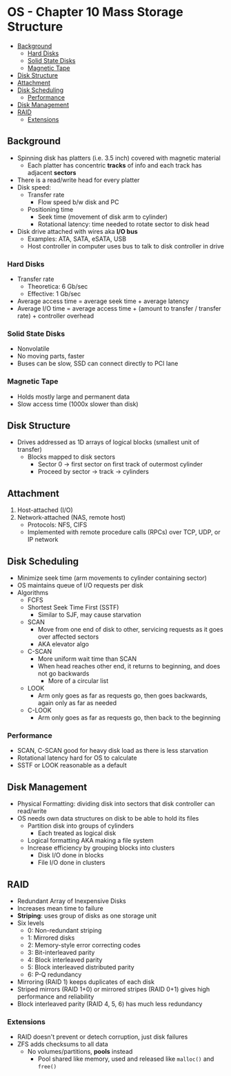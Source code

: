 # OS - Chapter 10 Mass Storage Structure


<!-- vim-markdown-toc GFM -->
* [Background](#background)
	* [Hard Disks](#hard-disks)
	* [Solid State Disks](#solid-state-disks)
	* [Magnetic Tape](#magnetic-tape)
* [Disk Structure](#disk-structure)
* [Attachment](#attachment)
* [Disk Scheduling](#disk-scheduling)
	* [Performance](#performance)
* [Disk Management](#disk-management)
* [RAID](#raid)
	* [Extensions](#extensions)

<!-- vim-markdown-toc -->

## Background

- Spinning disk has platters (i.e. 3.5 inch) covered with magnetic material
	- Each platter has concentric **tracks** of info and each track has adjacent **sectors**
- There is a read/write head for every platter
- Disk speed: 
	- Transfer rate
		- Flow speed b/w disk and PC
	- Positioning time
		- Seek time (movement of disk arm to cylinder)
		- Rotational latency: time needed to rotate sector to disk head
- Disk drive attached with wires aka **I/O bus**
	- Examples: ATA, SATA, eSATA, USB
	- Host controller in computer uses bus to talk to disk controller in drive


### Hard Disks

- Transfer rate
	- Theoretica: 6 Gb/sec
	- Effective: 1 Gb/sec
- Average access time = average seek time + average latency
- Average I/O time = average access time + (amount to transfer / transfer rate) + controller overhead


### Solid State Disks

- Nonvolatile
- No moving parts, faster
- Buses can be slow, SSD can connect directly to PCI lane

### Magnetic Tape

- Holds mostly large and permanent data
- Slow access time (1000x slower than disk)

## Disk Structure

- Drives addressed as 1D arrays of logical blocks (smallest unit of transfer)
	- Blocks mapped to disk sectors
		- Sector 0 -> first sector on first track of outermost cylinder
		- Proceed by sector -> track -> cylinders

## Attachment

1. Host-attached (I/O)
2. Network-attached (NAS, remote host)
	- Protocols: NFS, CIFS
	- Implemented with remote procedure calls (RPCs) over TCP, UDP, or IP network

## Disk Scheduling

- Minimize seek time (arm movements to cylinder containing sector)
- OS maintains queue of I/O requests per disk
- Algorithms
	- FCFS
	- Shortest Seek Time First (SSTF)
		- Similar to SJF, may cause starvation
	- SCAN
		- Move from one end of disk to other, servicing requests as it goes over affected sectors
		- AKA elevator algo
	- C-SCAN
		- More uniform wait time than SCAN
		- When head reaches other end, it returns to beginning, and does not go backwards
			- More of a circular list
	- LOOK
		- Arm only goes as far as requests go, then goes backwards, again only as far as needed
	- C-LOOK
		- Arm only goes as far as requests go, then back to the beginning

### Performance

- SCAN, C-SCAN good for heavy disk load as there is less starvation
- Rotational latency hard for OS to calculate
- SSTF or LOOK reasonable as a default

## Disk Management

- Physical Formatting: dividing disk into sectors that disk controller can read/write
- OS needs own data structures on disk to be able to hold its files
	- Partition disk into groups of cylinders
		- Each treated as logical disk
	- Logical formatting AKA making a file system
	- Increase efficiency by grouping blocks into clusters
		- Disk I/O done in blocks
		- File I/O done in clusters

## RAID

- Redundant Array of Inexpensive Disks
- Increases mean time to failure
- **Striping**: uses group of disks as one storage unit
- Six levels
	- 0: Non-redundant striping
	- 1: Mirrored disks
	- 2: Memory-style error correcting codes
	- 3: Bit-interleaved parity
	- 4: Block interleaved parity
	- 5: Block interleaved distributed parity
	- 6: P-Q redundancy
- Mirroring (RAID 1) keeps duplicates of each disk
- Striped mirrors (RAID 1+0) or mirrored stripes (RAID 0+1) gives high performance and reliability
- Block interleaved parity (RAID 4, 5, 6) has much less redundancy

### Extensions

- RAID doesn't prevent or detech corruption, just disk failures
- ZFS adds checksums to all data
	- No volumes/partitions, **pools** instead
		- Pool shared like memory, used and released like `malloc()` and `free()`
